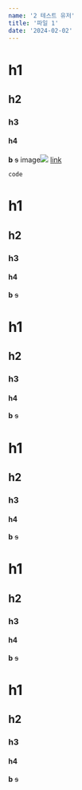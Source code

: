 ```yaml
---
name: '2 테스트 유저'
title: '파일 1'
date: '2024-02-02'
---
```

# h1
## h2
### h3
#### h4
**b**
~~s~~
image![](https://firebasestorage.googleapis.com/v0/b/devote-2cce5.appspot.com/o/images%2FFrame%2042.png?alt=media&token=b0aa7c96-d778-45bd-85ed-4dbb0ebb4d2b)
[link](url)
```
code
```
# h1
## h2
### h3
#### h4
**b**
~~s~~
# h1
## h2
### h3
#### h4
**b**
~~s~~
# h1
## h2
### h3
#### h4
**b**
~~s~~
# h1
## h2
### h3
#### h4
**b**
~~s~~
# h1
## h2
### h3
#### h4
**b**
~~s~~
